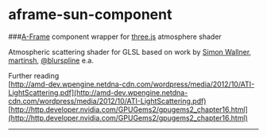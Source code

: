 # aframe-sun-component
###[A-Frame](https://github.com/aframevr) component wrapper for [three.js](https://github.com/mrdoob/three.js) atmosphere shader

Atmospheric scattering shader for GLSL based on work by [Simon Wallner](https://github.com/SimonWallner), [martinsh](https://github.com/martinsh), [@blurspline](https://github.com/zz85) e.a.


Further reading  
[http://amd-dev.wpengine.netdna-cdn.com/wordpress/media/2012/10/ATI-LightScattering.pdf](http://amd-dev.wpengine.netdna-cdn.com/wordpress/media/2012/10/ATI-LightScattering.pdf)  
[http://http.developer.nvidia.com/GPUGems2/gpugems2_chapter16.html](http://http.developer.nvidia.com/GPUGems2/gpugems2_chapter16.html)  

***




